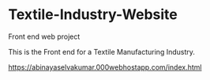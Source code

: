 # Textile-Industry-Website
Front end web project

This is the Front end for a Textile Manufacturing Industry.

https://abinayaselvakumar.000webhostapp.com/index.html
